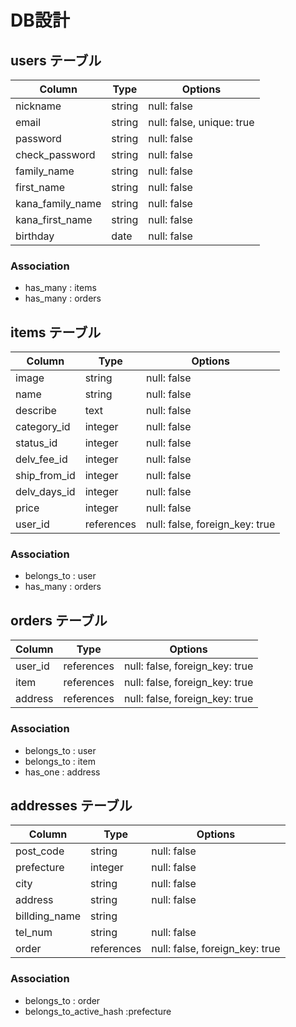 # DB設計

## users テーブル

| Column             | Type   | Options                   |
| ------------------ | ------ | ------------------------- |
| nickname           | string | null: false               |
| email              | string | null: false, unique: true |
| password           | string | null: false               |
| check_password     | string | null: false               |
| family_name        | string | null: false               |
| first_name         | string | null: false               |
| kana_family_name   | string | null: false               |
| kana_first_name    | string | null: false               |
| birthday           | date   | null: false               |

### Association

- has_many : items
- has_many : orders

## items テーブル

| Column        | Type       | Options                        |
| ------------- | ---------- | ------------------------------ |
| image         | string     | null: false                    |
| name          | string     | null: false                    |
| describe      | text       | null: false                    |
| category_id   | integer    | null: false                    |
| status_id     | integer    | null: false                    |
| delv_fee_id   | integer    | null: false                    |
| ship_from_id  | integer    | null: false                    |
| delv_days_id  | integer    | null: false                    |
| price         | integer    | null: false                    |
| user_id       | references | null: false, foreign_key: true |

### Association

- belongs_to : user
- has_many : orders

## orders テーブル

| Column    | Type       | Options                        |
| --------- | ---------- | ------------------------------ |
| user_id   | references | null: false, foreign_key: true |
| item      | references | null: false, foreign_key: true |
| address   | references | null: false, foreign_key: true |

### Association

- belongs_to : user
- belongs_to : item
- has_one : address

## addresses テーブル

| Column           | Type       | Options                        |
| ---------------- | ---------- | ------------------------------ |
| post_code        | string     | null: false                    |
| prefecture       | integer    | null: false                    |
| city             | string     | null: false                    |
| address          | string     | null: false                    |
| billding_name    | string     |                                |
| tel_num          | string     | null: false                    |
| order            | references | null: false, foreign_key: true |

### Association

- belongs_to : order
- belongs_to_active_hash :prefecture